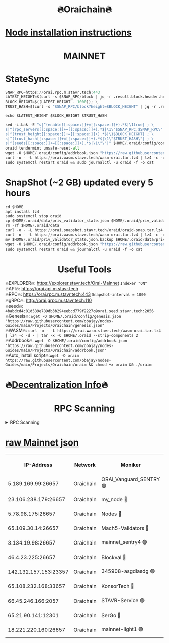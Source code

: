 <h1 align="center"> 🔥Oraichain🔥</h1>

[Node installation instructions](https://github.com/obajay/nodes-Guides/tree/main/Projects/Oraichain)
=
<h1 align="center"> MAINNET</h1>

# StateSync
```python
SNAP_RPC=https://orai.rpc.m.stavr.tech:443
LATEST_HEIGHT=$(curl -s $SNAP_RPC/block | jq -r .result.block.header.height); \
BLOCK_HEIGHT=$((LATEST_HEIGHT - 1000)); \
TRUST_HASH=$(curl -s "$SNAP_RPC/block?height=$BLOCK_HEIGHT" | jq -r .result.block_id.hash)

echo $LATEST_HEIGHT $BLOCK_HEIGHT $TRUST_HASH

sed -i.bak -E "s|^(enable[[:space:]]+=[[:space:]]+).*$|\1true| ; \
s|^(rpc_servers[[:space:]]+=[[:space:]]+).*$|\1\"$SNAP_RPC,$SNAP_RPC\"| ; \
s|^(trust_height[[:space:]]+=[[:space:]]+).*$|\1$BLOCK_HEIGHT| ; \
s|^(trust_hash[[:space:]]+=[[:space:]]+).*$|\1\"$TRUST_HASH\"| ; \
s|^(seeds[[:space:]]+=[[:space:]]+).*$|\1\"\"|" $HOME/.oraid/config/config.toml
oraid tendermint unsafe-reset-all
wget -O $HOME/.oraid/config/addrbook.json "https://raw.githubusercontent.com/obajay/nodes-Guides/main/Projects/Oraichain/addrbook.json"
curl -o - -L https://orai.wasm.stavr.tech/wasm-orai.tar.lz4 | lz4 -c -d - | tar -x -C $HOME/.oraid --strip-components 2
sudo systemctl restart oraid && sudo journalctl -u oraid -f -o cat
```
# SnapShot (~2 GB) updated every 5 hours
```python
cd $HOME
apt install lz4
sudo systemctl stop oraid
cp $HOME/.oraid/data/priv_validator_state.json $HOME/.oraid/priv_validator_state.json.backup
rm -rf $HOME/.oraid/data
curl -o - -L https://orai.snapshot.stavr.tech/oraid/oraid-snap.tar.lz4 | lz4 -c -d - | tar -x -C $HOME/.oraid --strip-components 2
curl -o - -L https://orai.wasm.stavr.tech/wasm-orai.tar.lz4 | lz4 -c -d - | tar -x -C $HOME/.oraid --strip-components 2
mv $HOME/.oraid/priv_validator_state.json.backup $HOME/.oraid/data/priv_validator_state.json
wget -O $HOME/.oraid/config/addrbook.json "https://raw.githubusercontent.com/obajay/nodes-Guides/main/Projects/Oraichain/addrbook.json"
sudo systemctl restart oraid && journalctl -u oraid -f -o cat
```

 <h1 align="center"> Useful Tools</h1>

🔥EXPLORER🔥:     https://explorer.stavr.tech/Orai-Mainnet        `Indexer "ON"` \
🔥API🔥:          https://orai.api.m.stavr.tech \
🔥RPC🔥:          https://orai.rpc.m.stavr.tech:443              `Snapshot-interval = 1000` \
🔥gRPC🔥:         http://orai.grpc.m.stavr.tech:110 \
🔥seed🔥:      `4babdcd4c81d589e789db3b294eebcd779f2227c@orai.seed.stavr.tech:2056` \
🔥Genesis🔥:   `wget -O $HOME/.oraid/config/genesis.json "https://raw.githubusercontent.com/obajay/nodes-Guides/main/Projects/Oraichain/genesis.json"` \
🔥WASM🔥:      `curl -o - -L https://orai.wasm.stavr.tech/wasm-orai.tar.lz4 | lz4 -c -d - | tar -x -C $HOME/.oraid --strip-components 2` \
🔥Addrbook🔥:  `wget -O $HOME/.oraid/config/addrbook.json "https://raw.githubusercontent.com/obajay/nodes-Guides/main/Projects/Oraichain/addrbook.json"` \
🔥Auto_install script🔥:`wget -O oraim https://raw.githubusercontent.com/obajay/nodes-Guides/main/Projects/Oraichain/oraim && chmod +x oraim && ./oraim`

🔥[Decentralization Info](https://github.com/obajay/StateSync-snapshots/tree/main/Projects/Oraichain/Decentralization)🔥
=
<h1 align="center"> RPC Scanning</h1>

<details>
<summary>RPC Scanning</summary>

<h2 align="center"> We scan nodes in real time every 4 hours. And we provide the final result of RPC endpoints.
We cannot influence the operation of these nodes in any way. </h2>


```python
If Voting Power is higher than 0 --> then the Node is a validator of the network and may be subject to attack and be a potential threat to the chain.
```
```python
We marked such validators with a red symbol
```

</details>

[raw Mainnet json](https://rpc-check.oraim.stavr.tech/oraim/rpc-oraim-result.json)
=


<table><tr><th>IP-Address</th><th>Network</th><th>Moniker</th><th>Latest Block Height</th><th>Earliest Block Height</th><th>Catching Up</th><th>Tx Index</th><th>Voting Power</th><th>Scan Time</th></tr><tr><td>5.189.169.99:26657</td><td>Oraichain</td><td>ORAI_Vanguard_SENTRY 🟢</td><td>15703197</td><td>0</td><td>False</td><td>on</td><td>0</td><td>2024-02-10T07:03:52.744765079UTC</td></tr><tr><td>23.106.238.179:26657</td><td>Oraichain</td><td>my_node 🔴</td><td>15703200</td><td>0</td><td>False</td><td>on</td><td>223043</td><td>2024-02-10T07:04:07.449966155UTC</td></tr><tr><td>5.78.98.175:26657</td><td>Oraichain</td><td>Nodes 🔴</td><td>15703201</td><td>0</td><td>False</td><td>off</td><td>164836</td><td>2024-02-10T07:04:15.465164175UTC</td></tr><tr><td>65.109.30.14:26657</td><td>Oraichain</td><td>Mach5-Validators 🔴</td><td>15703205</td><td>0</td><td>False</td><td>off</td><td>212</td><td>2024-02-10T07:04:36.345444363UTC</td></tr><tr><td>3.134.19.98:26657</td><td>Oraichain</td><td>mainnet_sentry4 🟢</td><td>15703201</td><td>1</td><td>False</td><td>on</td><td>0</td><td>2024-02-10T07:04:12.533121756UTC</td></tr><tr><td>46.4.23.225:26657</td><td>Oraichain</td><td>Blockval 🔴</td><td>15703206</td><td>10774049</td><td>False</td><td>off</td><td>279541</td><td>2024-02-10T07:04:40.716071890UTC</td></tr><tr><td>142.132.157.153:23357</td><td>Oraichain</td><td>345908-asgdlasdg 🟢</td><td>15703201</td><td>11956426</td><td>False</td><td>on</td><td>0</td><td>2024-02-10T07:04:11.880523428UTC</td></tr><tr><td>65.108.232.168:33657</td><td>Oraichain</td><td>KonsorTech 🔴</td><td>15703196</td><td>14344801</td><td>False</td><td>off</td><td>50315</td><td>2024-02-10T07:03:48.134669421UTC</td></tr><tr><td>66.45.246.166:2057</td><td>Oraichain</td><td>STAVR-Service 🟢</td><td>15703204</td><td>15529201</td><td>False</td><td>on</td><td>0</td><td>2024-02-10T07:04:33.646853352UTC</td></tr><tr><td>65.21.90.141:12301</td><td>Oraichain</td><td>SerGo 🔴</td><td>15703204</td><td>15603204</td><td>False</td><td>off</td><td>1</td><td>2024-02-10T07:04:28.834324288UTC</td></tr><tr><td>18.221.220.160:26657</td><td>Oraichain</td><td>mainnet-light1 🟢</td><td>15703202</td><td>15643601</td><td>False</td><td>on</td><td>0</td><td>2024-02-10T07:04:22.340481872UTC</td></tr></table>
